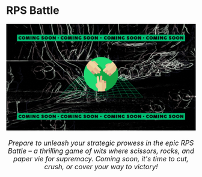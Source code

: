 # RPS Battle

<div>
    <img src="./rps_battle_soon.gif" alt="Coming Soon" style="max-width: 100%; height: auto;" />
    <p style="text-align: center; margin-top: 20px; font-style: italic; font-size: 18px; max-width: 100%;">
    Prepare to unleash your strategic prowess in the epic RPS Battle – a thrilling game of wits where scissors, rocks, and paper vie for supremacy. Coming soon, it's time to cut, crush, or cover your way to victory!
    </p>
</div>
